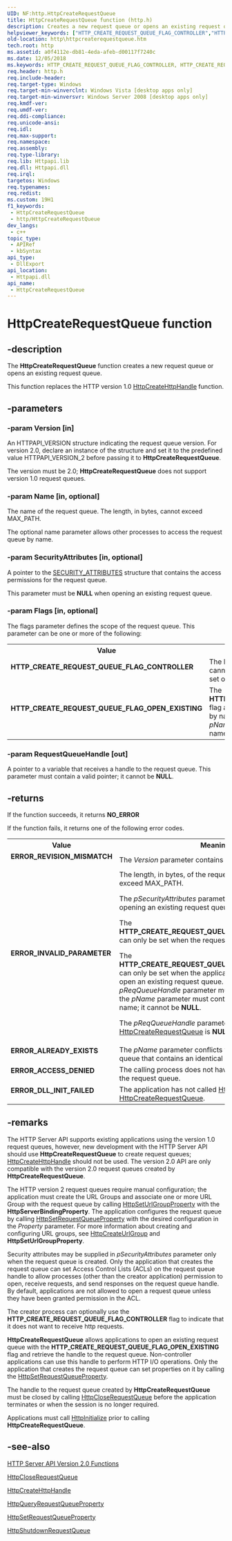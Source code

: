 ```yaml
---
UID: NF:http.HttpCreateRequestQueue
title: HttpCreateRequestQueue function (http.h)
description: Creates a new request queue or opens an existing request queue.
helpviewer_keywords: ["HTTP_CREATE_REQUEST_QUEUE_FLAG_CONTROLLER","HTTP_CREATE_REQUEST_QUEUE_FLAG_OPEN_EXISTING","HttpCreateRequestQueue","HttpCreateRequestQueue function [HTTP]","http.httpcreaterequestqueue","http/HttpCreateRequestQueue"]
old-location: http\httpcreaterequestqueue.htm
tech.root: http
ms.assetid: a0f4112e-db81-4eda-afeb-d00117f7240c
ms.date: 12/05/2018
ms.keywords: HTTP_CREATE_REQUEST_QUEUE_FLAG_CONTROLLER, HTTP_CREATE_REQUEST_QUEUE_FLAG_OPEN_EXISTING, HttpCreateRequestQueue, HttpCreateRequestQueue function [HTTP], http.httpcreaterequestqueue, http/HttpCreateRequestQueue
req.header: http.h
req.include-header: 
req.target-type: Windows
req.target-min-winverclnt: Windows Vista [desktop apps only]
req.target-min-winversvr: Windows Server 2008 [desktop apps only]
req.kmdf-ver: 
req.umdf-ver: 
req.ddi-compliance: 
req.unicode-ansi: 
req.idl: 
req.max-support: 
req.namespace: 
req.assembly: 
req.type-library: 
req.lib: Httpapi.lib
req.dll: Httpapi.dll
req.irql: 
targetos: Windows
req.typenames: 
req.redist: 
ms.custom: 19H1
f1_keywords:
 - HttpCreateRequestQueue
 - http/HttpCreateRequestQueue
dev_langs:
 - c++
topic_type:
 - APIRef
 - kbSyntax
api_type:
 - DllExport
api_location:
 - Httpapi.dll
api_name:
 - HttpCreateRequestQueue
---
```


# HttpCreateRequestQueue function


## -description

The <b>HttpCreateRequestQueue</b> function creates a new request queue or opens an existing request queue.

 This function replaces the HTTP version 1.0 <a href="/windows/desktop/api/http/nf-http-httpcreatehttphandle">HttpCreateHttpHandle</a> function.

## -parameters

### -param Version [in]

An HTTPAPI_VERSION structure indicating the request queue version. For  version 2.0, declare an instance of the structure and set it to the predefined value HTTPAPI_VERSION_2 before passing it to <b>HttpCreateRequestQueue</b>.

The version must be 2.0; <b>HttpCreateRequestQueue</b> does not support  version 1.0 request queues.

### -param Name [in, optional]

The name of the request queue. The length, in bytes, cannot exceed MAX_PATH.

  The optional name parameter allows other processes to access the request queue by name.

### -param SecurityAttributes [in, optional]

A pointer to the <a href="/previous-versions/windows/desktop/legacy/aa379560(v=vs.85)">SECURITY_ATTRIBUTES</a> structure that contains the  access permissions for the request queue.

This parameter must be <b>NULL</b> when opening an existing request queue.

### -param Flags [in, optional]

The flags parameter defines the scope of the request queue. This parameter can be one or more of the following:

<table>
<tr>
<th>Value</th>
<th>Meaning</th>
</tr>
<tr>
<td width="40%"><a id="HTTP_CREATE_REQUEST_QUEUE_FLAG_CONTROLLER"></a><a id="http_create_request_queue_flag_controller"></a><dl>
<dt><b>HTTP_CREATE_REQUEST_QUEUE_FLAG_CONTROLLER</b></dt>
</dl>
</td>
<td width="60%">
The handle to the request queue created using this flag cannot be used to perform I/O operations. This flag can be set only when the request queue  handle is created.

</td>
</tr>
<tr>
<td width="40%"><a id="HTTP_CREATE_REQUEST_QUEUE_FLAG_OPEN_EXISTING"></a><a id="http_create_request_queue_flag_open_existing"></a><dl>
<dt><b>HTTP_CREATE_REQUEST_QUEUE_FLAG_OPEN_EXISTING</b></dt>
</dl>
</td>
<td width="60%">
 The <b>HTTP_CREATE_REQUEST_QUEUE_FLAG_OPEN_EXISTING</b> flag allows applications to open an existing request queue by name and retrieve the request 	queue handle. The <i>pName</i> parameter  must contain a valid request queue name; it cannot be <b>NULL</b>.

</td>
</tr>
</table>

### -param RequestQueueHandle [out]

A pointer to a variable that receives a handle to the request queue.  This parameter must contain a valid pointer; it cannot be <b>NULL</b>.

## -returns

If the function succeeds, it returns <b>NO_ERROR</b>

If the function fails, it returns one of the following error codes.

<table>
<tr>
<th>Value</th>
<th>Meaning</th>
</tr>
<tr>
<td width="40%">
<dl>
<dt><b>ERROR_REVISION_MISMATCH</b></dt>
</dl>
</td>
<td width="60%">
The <i>Version</i> parameter contains an invalid version.



</td>
</tr>
<tr>
<td width="40%">
<dl>
<dt><b>ERROR_INVALID_PARAMETER</b></dt>
</dl>
</td>
<td width="60%">
The length, in bytes, of the request queue name cannot exceed MAX_PATH.

The <i>pSecurityAttributes</i> parameter must be <b>NULL</b> when opening an existing request queue.

The <b>HTTP_CREATE_REQUEST_QUEUE_FLAG_CONTROLLER</b> can only be set when the request queue is created.

The <b>HTTP_CREATE_REQUEST_QUEUE_FLAG_OPEN_EXISTING</b> can only be set when the application has permission to open an existing request queue. In this case, the <i>pReqQueueHandle</i> parameter must be a valid pointer, and the <i>pName</i> parameter must contain a valid request queue name; it cannot be <b>NULL</b>.

The <i>pReqQueueHandle</i> parameter returned by <a href="/windows/desktop/api/http/nf-http-httpcreaterequestqueue">HttpCreateRequestQueue</a>  is <b>NULL</b>.

</td>
</tr>
<tr>
<td width="40%">
<dl>
<dt><b>ERROR_ALREADY_EXISTS</b></dt>
</dl>
</td>
<td width="60%">
The <i>pName</i> parameter conflicts with an existing request queue  that contains an identical name.

</td>
</tr>
<tr>
<td width="40%">
<dl>
<dt><b>ERROR_ACCESS_DENIED</b></dt>
</dl>
</td>
<td width="60%">
The calling process does not have a permission to open the request queue.

</td>
</tr>
<tr>
<td width="40%">
<dl>
<dt><b>ERROR_DLL_INIT_FAILED</b></dt>
</dl>
</td>
<td width="60%">
The application has not called <a href="/windows/desktop/api/http/nf-http-httpinitialize">HttpInitialize</a> prior to calling <a href="/windows/desktop/api/http/nf-http-httpcreaterequestqueue">HttpCreateRequestQueue</a>.

</td>
</tr>
</table>

## -remarks

The HTTP Server API supports existing applications using the version 1.0 request queues, however, new development with the HTTP Server API should use <b>HttpCreateRequestQueue</b> to create request queues; <a href="/windows/desktop/api/http/nf-http-httpcreatehttphandle">HttpCreateHttpHandle</a> should not be used. The version 2.0 API are only compatible with the version 2.0 request queues created by <b>HttpCreateRequestQueue</b>.

The HTTP version 2 request queues require manual configuration; the application must create the URL Groups and associate one or more URL Group with the request queue by calling <a href="/windows/desktop/api/http/nf-http-httpseturlgroupproperty">HttpSetUrlGroupProperty</a> with the <b>HttpServerBindingProperty</b>. The application configures the request queue by calling <a href="/windows/desktop/api/http/nf-http-httpsetrequestqueueproperty">HttpSetRequestQueueProperty</a> with the    desired configuration in the <i>Property</i> parameter. For more information about creating and configuring URL groups, see  <a href="/windows/desktop/api/http/nf-http-httpcreateurlgroup">HttpCreateUrlGroup</a> and  <b>HttpSetUrlGroupProperty</b>.

Security attributes may be supplied in <i>pSecurityAttributes</i> parameter only when the request queue is created. Only the  application that creates the request queue can set Access Control Lists (ACLs) on the request queue handle to allow processes (other than the creator application) permission to open, receive requests, and send responses on the request queue handle. By default, applications are not allowed to open a request queue unless they have been granted permission in the ACL.

The creator process can optionally use the <b>HTTP_CREATE_REQUEST_QUEUE_FLAG_CONTROLLER</b> flag to indicate that it does not want to receive http requests. 

<b>HttpCreateRequestQueue</b> allows applications to open an existing request queue with the <b>HTTP_CREATE_REQUEST_QUEUE_FLAG_OPEN_EXISTING</b> flag and retrieve the handle to the request queue. Non-controller applications can use this handle to perform HTTP I/O operations. Only the application that creates the request queue can set properties on it by calling the <a href="/windows/desktop/api/http/nf-http-httpsetrequestqueueproperty">HttpSetRequestQueueProperty</a>.

The handle to the request queue created by <b>HttpCreateRequestQueue</b> must be closed by calling <a href="/windows/desktop/api/http/nf-http-httpcloserequestqueue">HttpCloseRequestQueue</a> before the application terminates or when the session is no longer required.

Applications must call <a href="/windows/desktop/api/http/nf-http-httpinitialize">HttpInitialize</a> prior to calling <b>HttpCreateRequestQueue</b>.

## -see-also

<a href="/windows/desktop/Http/http-server-api-version-2-0-functions">HTTP Server API Version 2.0 Functions</a>



<a href="/windows/desktop/api/http/nf-http-httpcloserequestqueue">HttpCloseRequestQueue</a>



<a href="/windows/desktop/api/http/nf-http-httpcreatehttphandle">HttpCreateHttpHandle</a>



<a href="/windows/desktop/api/http/nf-http-httpqueryrequestqueueproperty">HttpQueryRequestQueueProperty</a>



<a href="/windows/desktop/api/http/nf-http-httpsetrequestqueueproperty">HttpSetRequestQueueProperty</a>



<a href="/windows/desktop/api/http/nf-http-httpshutdownrequestqueue">HttpShutdownRequestQueue</a>